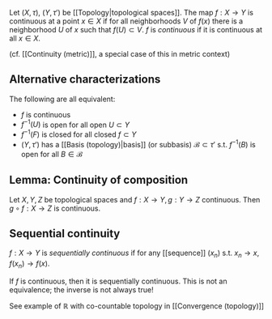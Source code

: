 Let $(X, \tau)$, $(Y, \tau')$ be [[Topology|topological spaces]].
The map $f : X \rightarrow Y$ is continuous at a point $x \in X$
if for all neighborhoods $V$ of $f(x)$
there is a neighborhood $U$ of $x$ such that $f(U) \subset V$.
$f$ is _continuous_ if it is continuous at all $x \in X$.

(cf. [[Continuity (metric)]], a special case of this in metric context)

## Alternative characterizations

The following are all equivalent:
- $f$ is continuous
- $f^{-1}(U)$ is open for all open $U \subset Y$
- $f^{-1}(F)$ is closed for all closed $f \subset Y$
- $(Y, \tau')$ has a [[Basis (topology)|basis]] (or subbasis) $\mathcal{B} \subset \tau'$
  s.t. $f^{-1}(B)$ is open for all $B \in \mathcal{B}$

## Lemma: Continuity of composition

Let $X,Y,Z$ be topological spaces and $f : X \rightarrow Y, g : Y \rightarrow Z$ continuous.
Then $g \circ f : X \rightarrow Z$ is continuous.

## Sequential continuity

$f : X \rightarrow Y$ is _sequentially continuous_
if for any [[sequence]] $(x_n)$ s.t. $x_n \longrightarrow x$, $f(x_n) \longrightarrow f(x)$.

If $f$ is continuous, then it is sequentially continuous.
This is not an equivalence; the inverse is not always true!

See example of $\mathbb{R}$ with co-countable topology in [[Convergence (topology)]]
